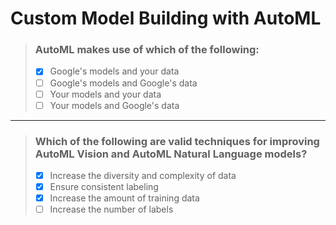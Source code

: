 # Custom Model Building with AutoML
>### AutoML makes use of which of the following:
>- [x] Google's models and your data
>- [ ] Google's models and Google's data
>- [ ] Your models and your data
>- [ ] Your models and Google's data
---
>### Which of the following are valid techniques for improving AutoML Vision and AutoML Natural Language models?
>- [x] Increase the diversity and complexity of data
>- [x] Ensure consistent labeling
>- [x] Increase the amount of training data
>- [ ] Increase the number of labels
